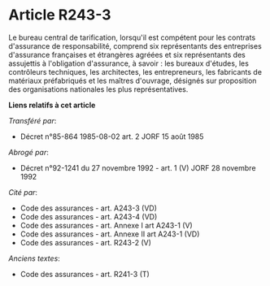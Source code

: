 # Article R243-3

Le bureau central de tarification, lorsqu'il est compétent pour les contrats d'assurance de responsabilité, comprend six
représentants des entreprises d'assurance françaises et étrangères agréées et six représentants des assujettis à l'obligation
d'assurance, à savoir : les bureaux d'études, les contrôleurs techniques, les architectes, les entrepreneurs, les fabricants
de matériaux préfabriqués et les maîtres d'ouvrage, désignés sur proposition des organisations nationales les plus
représentatives.

**Liens relatifs à cet article**

_Transféré par_:

  - Décret n°85-864 1985-08-02 art. 2 JORF 15 août 1985

_Abrogé par_:

  - Décret n°92-1241 du 27 novembre 1992 - art. 1 (V) JORF 28 novembre 1992

_Cité par_:

  - Code des assurances - art. A243-3 (VD)
  - Code des assurances - art. A243-4 (VD)
  - Code des assurances - art. Annexe I art A243-1 (V)
  - Code des assurances - art. Annexe II art A243-1 (VD)
  - Code des assurances - art. R243-2 (V)

_Anciens textes_:

  - Code des assurances - art. R241-3 (T)
